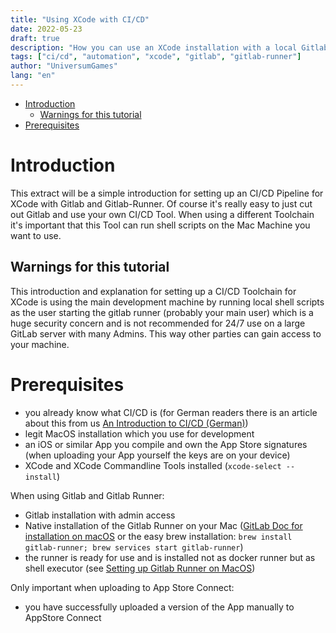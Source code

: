```yaml
---
title: "Using XCode with CI/CD"
date: 2022-05-23
draft: true
description: "How you can use an XCode installation with a local Gitlab Installation"
tags: ["ci/cd", "automation", "xcode", "gitlab", "gitlab-runner"]
author: "UniversumGames"
lang: "en"
---
```


-   [Introduction](#introduction)
    -   [Warnings for this tutorial](#warnings-for-this-tutorial)
-   [Prerequisites](#prerequisites)

# Introduction

This extract will be a simple introduction for setting up an CI/CD Pipeline for XCode with Gitlab and Gitlab-Runner. Of course it's really easy to just cut out Gitlab and use your own CI/CD Tool. When using a different Toolchain it's important that this Tool can run shell scripts on the Mac Machine you want to use.

## Warnings for this tutorial

This introduction and explanation for setting up a CI/CD Toolchain for XCode is using the main development machine by running local shell scripts as the user starting the gitlab runner (probably your main user) which is a huge security concern and is not recommended for 24/7 use on a large GitLab server with many Admins. This way other parties can gain access to your machine.

# Prerequisites

-   you already know what CI/CD is (for German readers there is an article about this from us [An Introduction to CI/CD (German)](/posts/cicd))
-   legit MacOS installation which you use for development
-   an iOS or similar App you compile and own the App Store signatures (when uploading your App yourself the keys are on your device)
-   XCode and XCode Commandline Tools installed (`xcode-select --install`)

When using Gitlab and Gitlab Runner:

-   Gitlab installation with admin access
-   Native installation of the Gitlab Runner on your Mac ([GitLab Doc for installation on macOS](https://docs.gitlab.com/runner/install/osx.html) or the easy brew installation: `brew install gitlab-runner; brew services start gitlab-runner`)
-   the runner is ready for use and is installed not as docker runner but as shell executor (see [Setting up Gitlab Runner on MacOS](https://docs.gitlab.com/runner/configuration/macos_setup.html))

Only important when uploading to App Store Connect:

-   you have successfully uploaded a version of the App manually to AppStore Connect
